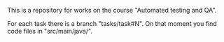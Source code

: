 This is a repository for works on the course "Automated testing and QA".

For each task there is a branch "tasks/task#N". On that moment you find code files in "src/main/java/".
